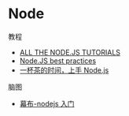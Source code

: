 # Node

教程

- [ALL THE NODE.JS TUTORIALS](https://flaviocopes.com/tags/node/)
- [Node.JS best practices](https://github.com/i0natan/nodebestpractices)
- [一杯茶的时间，上手 Node.js](https://mp.weixin.qq.com/s/67-HjXm1qtBiBPyTr-fp1g)

脑图

- [幕布-nodejs 入门](https://mubu.com/doc/oyR7LjAy1q)
